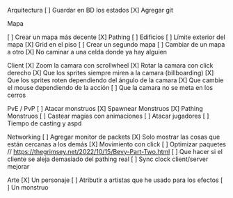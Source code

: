 Arquitectura
[ ] Guardar en BD los estados
[X] Agregar git

Mapa

[ ] Crear un mapa más decente
[X] Pathing
[ ] Edificios
[ ] Límite exterior del mapa
[X] Grid en el piso 
[ ] Crear un segundo mapa
[ ] Cambiar de un mapa a otro
[X] No caminar a una celda donde ya hay alguien 


Client
[X] Zoom la camara con scrollwheel
[X] Rotar la camara con click derecho
[X] Que los sprites siempre miren a la camara (billboarding)
[X] Que los sprites roten dependiendo del ángulo de la camara
[X] Que cambie el mouse dependiendo de la acción
[ ] Que la camara no se meta en los cerros

PvE / PvP
[ ] Atacar monstruos
[X] Spawnear Monstruos 
[X] Pathing Monstruos 
[ ] Castear magias con animaciones
[ ] Atacar jugadores
[ ] Tiempo de casting y aspd

Networking
[ ] Agregar monitor de packets
[X] Solo mostrar las cosas que están cercanas a los demás
[X] Movimiento con click
[ ] Optimizar paquetes // https://thegrimsey.net/2022/10/15/Bevy-Part-Two.html
[ ] Que hacer si el cliente se aleja demasiado del pathing real
[ ] Sync clock client/server mejorar

Arte
[X] Un personaje
[ ] Atributir a artistas que he usado para los efectos
[ ] Un monstruo
